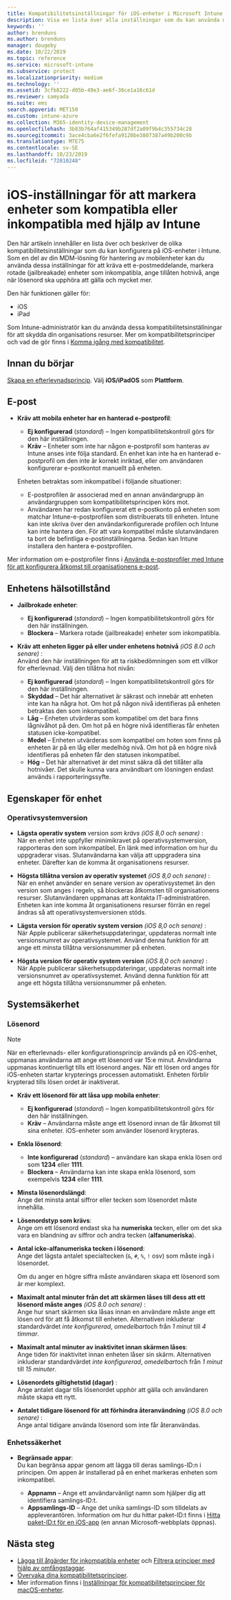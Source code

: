 ```yaml
---
title: Kompatibilitetsinställningar för iOS-enheter i Microsoft Intune – Azure | Microsoft Docs
description: Visa en lista över alla inställningar som du kan använda när du ställer in kompatibilitet för iOS-enheter i Microsoft Intune. Kräv ett e-postmeddelande, kontrollera jailbrokade eller rotade enheter, ange den lägsta och högsta tillåtna operativsystemversionen, ange begränsningar för lösenord, inklusive lösenordslängd och enhetsinaktivitet, begränsa appar och mycket mer.
keywords: ''
author: brenduns
ms.author: brenduns
manager: dougeby
ms.date: 10/22/2019
ms.topic: reference
ms.service: microsoft-intune
ms.subservice: protect
ms.localizationpriority: medium
ms.technology: ''
ms.assetid: 3cfb8222-d05b-49e3-ae6f-36ce1a16c61d
ms.reviewer: samyada
ms.suite: ems
search.appverid: MET150
ms.custom: intune-azure
ms.collection: M365-identity-device-management
ms.openlocfilehash: 3b83b764af415349b287df2a09f9b4c355734c28
ms.sourcegitcommit: 3ace4cba6e2f6fefa9120be3807387a49b200c9b
ms.translationtype: MTE75
ms.contentlocale: sv-SE
ms.lasthandoff: 10/23/2019
ms.locfileid: "72810248"
---
```

# <a name="ios-settings-to-mark-devices-as-compliant-or-not-compliant-using-intune"></a>iOS-inställningar för att markera enheter som kompatibla eller inkompatibla med hjälp av Intune

Den här artikeln innehåller en lista över och beskriver de olika kompatibilitetsinställningar som du kan konfigurera på iOS-enheter i Intune. Som en del av din MDM-lösning för hantering av mobilenheter kan du använda dessa inställningar för att kräva ett e-postmeddelande, markera rotade (jailbreakade) enheter som inkompatibla, ange tillåten hotnivå, ange när lösenord ska upphöra att gälla och mycket mer.

Den här funktionen gäller för:

- iOS
- iPad

Som Intune-administratör kan du använda dessa kompatibilitetsinställningar för att skydda din organisations resurser. Mer om kompatibilitetsprinciper och vad de gör finns i [Komma igång med kompatibilitet](device-compliance-get-started.md).

## <a name="before-you-begin"></a>Innan du börjar

[Skapa en efterlevnadsprincip](create-compliance-policy.md#create-the-policy). Välj **iOS/iPadOS** som **Plattform**.

## <a name="email"></a>E-post

- **Kräv att mobila enheter har en hanterad e-postprofil**:  
  - **Ej konfigurerad** (*standard*) – Ingen kompatibilitetskontroll görs för den här inställningen.
  - **Kräv** – Enheter som inte har någon e-postprofil som hanteras av Intune anses inte följa standard. En enhet kan inte ha en hanterad e-postprofil om den inte är korrekt inriktad, eller om användaren konfigurerar e-postkontot manuellt på enheten.

  Enheten betraktas som inkompatibel i följande situationer:  
  - E-postprofilen är associerad med en annan användargrupp än användargruppen som kompatibilitetsprincipen körs mot.
  - Användaren har redan konfigurerat ett e-postkonto på enheten som matchar Intune-e-postprofilen som distribuerats till enheten. Intune kan inte skriva över den användarkonfigurerade profilen och Intune kan inte hantera den. För att vara kompatibel måste slutanvändaren ta bort de befintliga e-postinställningarna. Sedan kan Intune installera den hantera e-postprofilen.  

Mer information om e-postprofiler finns i [Använda e-postprofiler med Intune för att konfigurera åtkomst till organisationens e-post](../configuration/email-settings-configure.md).

## <a name="device-health"></a>Enhetens hälsotillstånd

- **Jailbrokade enheter**:  
  - **Ej konfigurerad** (*standard*) – Ingen kompatibilitetskontroll görs för den här inställningen.
  - **Blockera** – Markera rotade (jailbreakade) enheter som inkompatibla.  

- **Kräv att enheten ligger på eller under enhetens hotnivå** *(iOS 8.0 och senare)* :  
  Använd den här inställningen för att ta riskbedömningen som ett villkor för efterlevnad. Välj den tillåtna hot nivån:  
  - **Ej konfigurerad** (*standard*) – Ingen kompatibilitetskontroll görs för den här inställningen.
  - **Skyddad** – Det här alternativet är säkrast och innebär att enheten inte kan ha några hot. Om hot på någon nivå identifieras på enheten betraktas den som inkompatibel.
  - **Låg** – Enheten utvärderas som kompatibel om det bara finns lågnivåhot på den. Om hot på en högre nivå identifieras får enheten statusen icke-kompatibel.
  - **Medel** – Enheten utvärderas som kompatibel om hoten som finns på enheten är på en låg eller medelhög nivå. Om hot på en högre nivå identifieras på enheten får den statusen inkompatibel.
  - **Hög** – Det här alternativet är det minst säkra då det tillåter alla hotnivåer. Det skulle kunna vara användbart om lösningen endast används i rapporteringssyfte.

## <a name="device-properties"></a>Egenskaper för enhet

### <a name="operating-system-version"></a>Operativsystemversion  

- **Lägsta operativ system** version *som krävs (iOS 8,0 och senare)* :  
  När en enhet inte uppfyller minimikravet på operativsystemversion, rapporteras den som inkompatibel. En länk med information om hur du uppgraderar visas. Slutanvändarna kan välja att uppgradera sina enheter. Därefter kan de komma åt organisationens resurser.

- **Högsta tillåtna version av operativ systemet** *(iOS 8,0 och senare)* :  
  När en enhet använder en senare version av operativsystemet än den version som anges i regeln, så blockeras åtkomsten till organisationens resurser. Slutanvändaren uppmanas att kontakta IT-administratören. Enheten kan inte komma åt organisationens resurser förrän en regel ändras så att operativsystemversionen stöds.

- **Lägsta version för operativ system version** *(iOS 8,0 och senare)* :  
  När Apple publicerar säkerhetsuppdateringar, uppdateras normalt inte versionsnumret av operativsystemet. Använd denna funktion för att ange ett minsta tillåtna versionsnummer på enheten.

- **Högsta version för operativ system version** *(iOS 8,0 och senare)* :  
  När Apple publicerar säkerhetsuppdateringar, uppdateras normalt inte versionsnumret av operativsystemet. Använd denna funktion för att ange ett högsta tillåtna versionsnummer på enheten.

## <a name="system-security"></a>Systemsäkerhet

### <a name="password"></a>Lösenord

> [!NOTE]
> När en efterlevnads- eller konfigurationsprincip används på en iOS-enhet, uppmanas användarna att ange ett lösenord var 15:e minut. Användarna uppmanas kontinuerligt tills ett lösenord anges. När ett lösen ord anges för iOS-enheten startar krypterings processen automatiskt. Enheten förblir krypterad tills lösen ordet är inaktiverat.

- **Kräv ett lösenord för att låsa upp mobila enheter**:  
  - **Ej konfigurerad** (*standard*) – Ingen kompatibilitetskontroll görs för den här inställningen.  
  - **Kräv** – Användarna måste ange ett lösenord innan de får åtkomst till sina enheter. iOS-enheter som använder lösenord krypteras.

- **Enkla lösenord**:  
  - **Inte konfigurerad** (*standard*) – användare kan skapa enkla lösen ord som **1234** eller **1111**.
  - **Blockera** – Användarna kan inte skapa enkla lösenord, som exempelvis **1234** eller **1111**. 

- **Minsta lösenordslängd**:  
  Ange det minsta antal siffror eller tecken som lösenordet måste innehålla.  

- **Lösenordstyp som krävs**:  
  Ange om ett lösenord endast ska ha **numeriska** tecken, eller om det ska vara en blandning av siffror och andra tecken (**alfanumeriska**).

- **Antal icke-alfanumeriska tecken i lösenord**:  
  Ange det lägsta antalet specialtecken (`&`, `#`, `%`, `!` osv) som måste ingå i lösenordet. 

  Om du anger en högre siffra måste användaren skapa ett lösenord som är mer komplext.

- **Maximalt antal minuter från det att skärmen låses till dess att ett lösenord måste anges** *(iOS 8.0 och senare)* :  
  Ange hur snart skärmen ska låsas innan en användare måste ange ett lösen ord för att få åtkomst till enheten. Alternativen inkluderar standardvärdet *inte konfigurerad*, *omedelbart*och från *1 minut* till *4 timmar*.

- **Maximalt antal minuter av inaktivitet innan skärmen låses**:  
  Ange tiden för inaktivitet innan enheten låser sin skärm. Alternativen inkluderar standardvärdet *inte konfigurerad*, *omedelbart*och från *1 minut* till *15 minuter*.

- **Lösenordets giltighetstid (dagar)** :  
  Ange antalet dagar tills lösenordet upphör att gälla och användaren måste skapa ett nytt. 

- **Antalet tidigare lösenord för att förhindra återanvändning** *(iOS 8.0 och senare)* :   
  Ange antal tidigare använda lösenord som inte får återanvändas.

### <a name="device-security"></a>Enhetssäkerhet

- **Begränsade appar**:  
  Du kan begränsa appar genom att lägga till deras samlings-ID:n i principen. Om appen är installerad på en enhet markeras enheten som inkompatibel.

  - **Appnamn** – Ange ett användarvänligt namn som hjälper dig att identifiera samlings-ID:t.
  - **Appsamlings-ID** – Ange det unika samlings-ID som tilldelats av appleverantören. Information om hur du hittar paket-ID:t finns i [Hitta paket-ID:t för en iOS-app](https://support.microsoft.com/help/4294074/how-to-find-the-bundle-id-for-an-ios-app) (en annan Microsoft-webbplats öppnas).  

## <a name="next-steps"></a>Nästa steg

- [Lägga till åtgärder för inkompatibla enheter](actions-for-noncompliance.md) och [Filtrera principer med hjälp av omfångstaggar](../fundamentals/scope-tags.md).
- [Övervaka dina kompatibilitetsprinciper](compliance-policy-monitor.md).
- Mer information finns i [Inställningar för kompatibilitetsprinciper för macOS-enheter](compliance-policy-create-mac-os.md).
